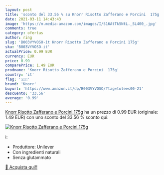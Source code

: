 ```yaml
---
layout: post
title: 'sconto del 33.56 % su Knorr Risotto Zafferano e Porcini  175g  '
date: 2021-03-11 14:43:43
image: 'https://m.media-amazon.com/images/I/516AtTk5NtL._SL400_.jpg'
comments: true
category: ofertas
author: ring
slug: 'B003VYVOSO-it Knorr Risotto Zafferano e Porcini 175g'
sku: 'B003VYVOSO-it'
actualPrice: 0.99 EUR
currency: EUR
price: 0.99
comparePrice: 1.49 EUR
prodname: 'Knorr Risotto Zafferano e Porcini  175g'
country: 'it'
flag: '🇮🇹'
brand: 'Knorr'
buyurl: 'https://www.amazon.it/dp/B003VYVOSO/?tag=tolees00-21'
descuento: '33.56'
average: '0.99'
---
```


[Knorr Risotto Zafferano e Porcini  175g](https://www.amazon.it/dp/B003VYVOSO/?tag=tolees00-21) ha un prezzo di 0.99 EUR (originale: 1.49 EUR) con uno sconto del 33.56 % sconto qui:

[![Knorr Risotto Zafferano e Porcini  175g](https://m.media-amazon.com/images/I/516AtTk5NtL._SL400_.jpg)](https://www.amazon.it/dp/B003VYVOSO/?tag=tolees00-21)

ℹ️:

- Produttore: Unilever
- Con ingredienti naturali
- Senza glutammato

[🛒 Acquista qui!!](https://www.amazon.it/dp/B003VYVOSO/?tag=tolees00-21)
